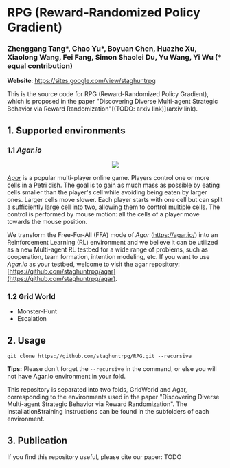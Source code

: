 # RPG (Reward-Randomized Policy Gradient)
### Zhenggang Tang*, Chao Yu*, Boyuan Chen, Huazhe Xu, Xiaolong Wang, Fei Fang, Simon Shaolei Du, Yu Wang, Yi Wu (* equal contribution)

**Website**: https://sites.google.com/view/staghuntrpg

This is the source code for RPG (Reward-Randomized Policy Gradient), which is proposed in the paper "Discovering Diverse Multi-agent Strategic Behavior via Reward Randomization"[(TODO: arxiv link)](arxiv link).

## 1. Supported environments

### 1.1 *Agar.io*

<div align=center><img src="https://github.com/staghuntrpg/agar/tree/main/gif/agar_demo.gif"/> </div>
 

 
[*Agar*](http://en.wikipedia.org/wiki/Agar.io) is a popular multi-player online game. Players control one or more cells in a Petri dish. The goal is to gain as much mass as possible by eating cells smaller than the player's cell while avoiding being eaten by larger ones. Larger cells move slower. Each player starts with one cell but can split a sufficiently large cell into two, allowing them to control multiple cells. The control is performed by mouse motion: all the cells of a player move towards the mouse position. 

We transform the Free-For-All (FFA) mode of *Agar* (https://agar.io/) into an Reinforcement Learning (RL) environment and we believe it can be utilized as a new Multi-agent RL testbed for a wide range of problems, such as cooperation, team formation, intention modeling, etc. If you want to use *Agar.io* as your testbed, welcome to visit the agar repository: [https://github.com/staghuntrpg/agar](https://github.com/staghuntrpg/agar).

### 1.2 Grid World

- Monster-Hunt
- Escalation

## 2. Usage

```
git clone https://github.com/staghuntrpg/RPG.git --recursive
```

**Tips:** Please don't forget the `--recursive` in the command, or else you will not have Agar.io environment in your fold.

This repository is separated into two folds, GridWorld and Agar, corresponding to the environments used in the paper "Discovering Diverse Multi-agent Strategic Behavior via Reward Randomization". The installation&training instructions can be found in the subfolders of each environment.

## 3. Publication

If you find this repository useful, please cite our paper: TODO
